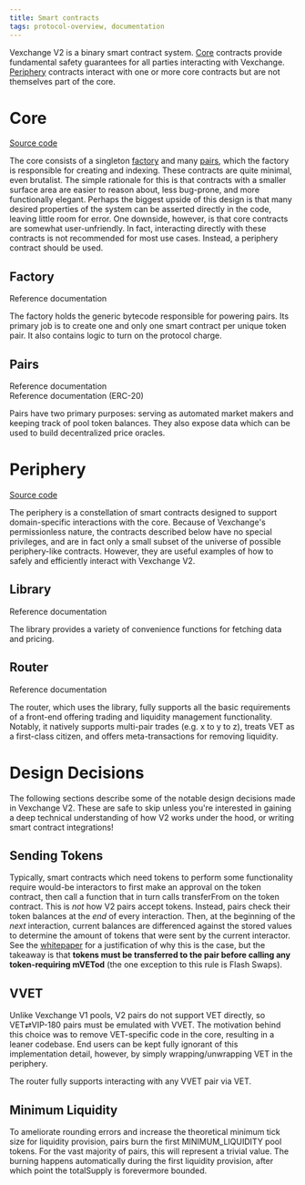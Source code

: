 ```yaml
---
title: Smart contracts
tags: protocol-overview, documentation
---
```


Vexchange V2 is a binary smart contract system. [Core](#core) contracts provide fundamental safety guarantees for all parties interacting with Vexchange. [Periphery](#periphery) contracts interact with one or more core contracts but are not themselves part of the core.

# Core

[Source code](https://github.com/Vexchange/Vexchange-v2-core)

The core consists of a singleton [factory](#factory) and many [pairs](#pairs), which the factory is responsible for creating and indexing. These contracts are quite minimal, even brutalist. The simple rationale for this is that contracts with a smaller surface area are easier to reason about, less bug-prone, and more functionally elegant. Perhaps the biggest upside of this design is that many desired properties of the system can be asserted directly in the code, leaving little room for error. One downside, however, is that core contracts are somewhat user-unfriendly. In fact, interacting directly with these contracts is not recommended for most use cases. Instead, a periphery contract should be used.

## Factory

<Link to='/docs/v2/smart-contracts/factory'>Reference documentation</Link>

The factory holds the generic bytecode responsible for powering pairs. Its primary job is to create one and only one smart contract per unique token pair. It also contains logic to turn on the protocol charge.

## Pairs

<Link to='/docs/v2/smart-contracts/pair'>Reference documentation</Link>
<br />
<Link to='/docs/v2/smart-contracts/pair-erc-20'>Reference documentation (ERC-20)</Link>

Pairs have two primary purposes: serving as automated market makers and keeping track of pool token balances. They also expose data which can be used to build decentralized price oracles.

# Periphery

[Source code](https://github.com/Vexchange/Vexchange-v2-periphery)

The periphery is a constellation of smart contracts designed to support domain-specific interactions with the core. Because of Vexchange's permissionless nature, the contracts described below have no special privileges, and are in fact only a small subset of the universe of possible periphery-like contracts. However, they are useful examples of how to safely and efficiently interact with Vexchange V2.

## Library

<Link to='/docs/v2/smart-contracts/library'>Reference documentation</Link>

The library provides a variety of convenience functions for fetching data and pricing.

## Router

<Link to='/docs/v2/smart-contracts/router02'>Reference documentation</Link>

The router, which uses the library, fully supports all the basic requirements of a front-end offering trading and liquidity management functionality. Notably, it natively supports multi-pair trades (e.g. x to y to z), treats VET as a first-class citizen, and offers meta-transactions for removing liquidity.

# Design Decisions

The following sections describe some of the notable design decisions made in Vexchange V2. These are safe to skip unless you're interested in gaining a deep technical understanding of how V2 works under the hood, or writing smart contract integrations!

## Sending Tokens

Typically, smart contracts which need tokens to perform some functionality require would-be interactors to first make an approval on the token contract, then call a function that in turn calls transferFrom on the token contract. This is _not_ how V2 pairs accept tokens. Instead, pairs check their token balances at the _end_ of every interaction. Then, at the beginning of the _next_ interaction, current balances are differenced against the stored values to determine the amount of tokens that were sent by the current interactor. See the <a href='/whitepaper.pdf' target='_blank' rel='noopener noreferrer'>whitepaper</a> for a justification of why this is the case, but the takeaway is that **tokens must be transferred to the pair before calling any token-requiring mVETod** (the one exception to this rule is <Link to='/docs/v2/core-concepts/flash-swaps'>Flash Swaps</Link>).

## VVET

Unlike Vexchange V1 pools, V2 pairs do not support VET directly, so VET⇄VIP-180 pairs must be emulated with VVET. The motivation behind this choice was to remove VET-specific code in the core, resulting in a leaner codebase. End users can be kept fully ignorant of this implementation detail, however, by simply wrapping/unwrapping VET in the periphery.

The router fully supports interacting with any VVET pair via VET.

## Minimum Liquidity

To ameliorate rounding errors and increase the theoretical minimum tick size for liquidity provision, pairs burn the first <Link to='/docs/v2/smart-contracts/pair#minimum_liquidity'>MINIMUM_LIQUIDITY</Link> pool tokens. For the vast majority of pairs, this will represent a trivial value. The burning happens automatically during the first liquidity provision, after which point the <Link to='/docs/v2/smart-contracts/pair-erc-20#totalsupply'>totalSupply</Link> is forevermore bounded.
